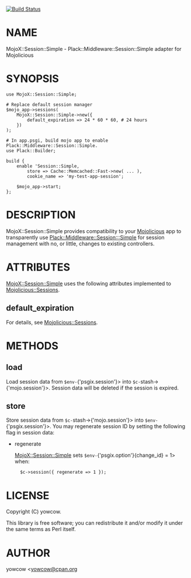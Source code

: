 [![Build Status](https://travis-ci.org/yowcow/p5-MojoX-Session-Simple.svg?branch=master)](https://travis-ci.org/yowcow/p5-MojoX-Session-Simple)
# NAME

MojoX::Session::Simple - Plack::Middleware::Session::Simple adapter for Mojolicious

# SYNOPSIS

    use MojoX::Session::Simple;

    # Replace default session manager
    $mojo_app->sessions(
        MojoX::Session::Simple->new({
            default_expiration => 24 * 60 * 60, # 24 hours
        })
    );

    # In app.psgi, build mojo app to enable Plack::Middleware::Session::Simple.
    use Plack::Builder;

    build {
        enable 'Session::Simple,
            store => Cache::Memcached::Fast->new( ... ),
            cookie_name => 'my-test-app-session';

        $mojo_app->start;
    };

# DESCRIPTION

MojoX::Session::Simple provides compatibility to your [Mojolicious](https://metacpan.org/pod/Mojolicious) app to
transparently use [Plack::Middleware::Session:::Simple](https://metacpan.org/pod/Plack::Middleware::Session:::Simple) for session management
with no, or little, changes to existing controllers.

# ATTRIBUTES

[MojoX::Session::Simple](https://metacpan.org/pod/MojoX::Session::Simple) uses the following attributes implemented to [Mojolicious::Sessions](https://metacpan.org/pod/Mojolicious::Sessions).

## default\_expiration

For details, see [Mojolicious::Sessions](https://metacpan.org/pod/Mojolicious::Sessions).

# METHODS

## load

Load session data from `$env-`{'psgix.session'}> into `$c-`stash->{'mojo.session'}>.
Session data will be deleted if the session is expired.

## store

Store session data from `$c-`stash->{'mojo.session'}> into `$env-`{'psgix.session'}>.
You may regenerate session ID by setting the following flag in session data:

- regenerate

    [MojoX::Session::Simple](https://metacpan.org/pod/MojoX::Session::Simple) sets `$env-`{'psgix.option'}{change\_id} = 1> when:

        $c->session({ regenerate => 1 });

# LICENSE

Copyright (C) yowcow.

This library is free software; you can redistribute it and/or modify
it under the same terms as Perl itself.

# AUTHOR

yowcow <yowcow@cpan.org<gt>
